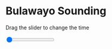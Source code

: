 <h1>Bulawayo Sounding</h1>
<p>Drag the slider to change the time</p>

<div class="slidecontainer">
<input oninput='setImage(this)' class="slider" type="range" min="0" max="6" value="0" step="1" />
<img id='img'/>
</div>

<script>
var img = document.getElementById('img');
var img_array = ['/assets/images/skwt/skd_bulawayo_wrfout_d01_2020-04-22_12:00:00.png',
'/assets/images/skwt/skd_bulawayo_wrfout_d01_2020-04-22_18:00:00.png',
'/assets/images/skwt/skd_bulawayo_wrfout_d01_2020-04-23_00:00:00.png',
'/assets/images/skwt/skd_bulawayo_wrfout_d01_2020-04-23_06:00:00.png',
'/assets/images/skwt/skd_bulawayo_wrfout_d01_2020-04-23_12:00:00.png',
'/assets/images/skwt/skd_bulawayo_wrfout_d01_2020-04-23_18:00:00.png',];
function setImage(obj)
{
        var value = obj.value;
        img.src = img_array[value];

}
</script>

